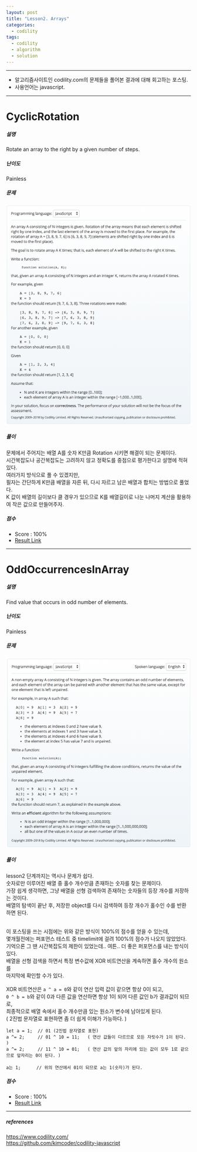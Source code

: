 ```yaml
---
layout: post
title: "Lesson2. Arrays"
categories:
  - codility
tags:
  - codility
  - algorithm
  - solution
---
```


<hr/>

- 알고리즘사이트인 codility.com의 문제들을 풀어본 결과에 대해 회고하는 포스팅.<br/>
- 사용언어는 javascript.<br/>
<hr/>

# CyclicRotation

##### 설명

Rotate an array to the right by a given number of steps.

##### 난이도

Painless

##### 문제

<img src="/assets/images/codility-2-CyclicRotation.png" alt="solution description"/>

##### 풀이

문제에서 주어지는 배열 A를 숫자 K만큼 Rotation 시키면 해결이 되는 문제이다.<br/>
시간복잡도나 공간복잡도는 고려하지 않고 정확도를 중점으로 평가한다고 설명에 적혀있다.<br/>
여러가지 방식으로 풀 수 있겠지만,<br/>
필자는 간단하게 K만큼 배열을 자른 뒤, 다시 자르고 남은 배열과 합치는 방법으로 풀었다.<br/>
K 값이 배열의 길이보다 클 경우가 있으므로 K를 배열길이로 나눈 나머지 계산을 활용하여 작은 값으로 만들어주자.<br/>

##### 점수

- Score : 100%
- <a href="https://app.codility.com/demo/results/training63P8F7-NHR/" target="_blank">Result Link</a>
<hr/>

# OddOccurrencesInArray

##### 설명

Find value that occurs in odd number of elements.

##### 난이도

Painless

##### 문제

<img src="/assets/images/codility-2-OddOccurrencesInArray.png" alt="solution description"/>

##### 풀이

lesson2 단계까지는 역시나 문제가 쉽다.<br/>
숫자로만 이루어진 배열 중 홀수 개수만큼 존재하는 숫자를 찾는 문제이다.<br/>
가장 쉽게 생각하면, 그냥 배열을 선형 검색하여 존재하는 숫자들의 등장 개수를 저장하는 것이다.<br/>
배열의 탐색이 끝난 후, 저장한 object를 다시 검색하여 등장 개수가 홀수인 수를 반환하면 된다.<br/><br/>

이 포스팅을 쓰는 시점에는 위와 같은 방식이 100%의 점수를 얻을 수 있는데,<br/>
몇개월전에는 퍼포먼스 테스트 중 timelimit에 걸려 100%의 점수가 나오지 않았었다.<br/>
기억으론 그 땐 시간복잡도의 제한이 있었는데.. 여튼.. 더 좋은 퍼포먼스를 내는 방식이 있다.<br/>
배열을 선형 검색을 하면서 특정 변수값에 XOR 비트연산을 계속하면 홀수 개수의 원소를<br/>
마지막에 확인할 수가 있다.<br/><br/>
XOR 비트연산은 `a ^ a = 0`와 같이 연산 입력 값이 같으면 항상 0이 되고,<br/>
`0 ^ b = b`와 같이 0과 다른 값을 연산하면 항상 1이 되어 다른 값인 b가 결과값이 되므로,<br/>
최종적으로 배열 속에서 홀수 개수만큼 있는 원소가 변수에 남아있게 된다.<br/>
( 2진법 문자열로 표현하면 좀 더 쉽게 이해가 가능하다. )<br/>

```
let a = 1;  // 01 (2진법 문자열로 표현)
a ^= 2;     // 01 ^ 10 = 11;   ( 연산 값들이 다르므로 모든 자릿수가 1이 된다. )
a ^= 2;     // 11 ^ 10 = 01;   ( 연산 값의 앞의 자리에 있는 값이 모두 1로 같으므로 앞자리는 0이 된다. )

a는 1;      // 위의 연산에서 01이 되므로 a는 1(숫자)가 된다.
```

##### 점수

- Score : 100%
- <a href="https://app.codility.com/demo/results/trainingWJ6P6M-YBJ/" target="_blank">Result Link</a>
<hr/>

##### references

https://www.codility.com/<br/>
https://github.com/kimcoder/codility-javascript<br/>
